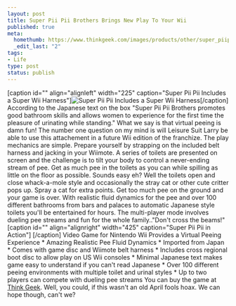 ```yaml
--- 
layout: post
title: Super Pii Pii Brothers Brings New Play To Your Wii
published: true
meta: 
  homethumb: https://www.thinkgeek.com/images/products/other/super_piipii_brothers_embed2.jpg
  _edit_last: "2"
tags: 
- Life
type: post
status: publish
---
```

[caption id="" align="alignleft" width="225" caption="Super Pii Pii Includes a Super Wii Harness"]![Super Pii Pii Includes a Super Wii Harness](https://www.thinkgeek.com/images/products/other/super_piipii_brothers_embed2.jpg)[/caption] According to the Japanese text on the box "Super Pii Pii Brothers promotes good bathroom skills and allows women to experience for the first time the pleasure of urinating while standing." What we say is that virtual peeing is damn fun! The number one question on my mind is will Leisure Suit Larry be able to use this attachement in a future Wii edition of the franchize. The play mechanics are simple. Prepare yourself by strapping on the included belt harness and jacking in your Wiimote. A series of toilets are presented on screen and the challenge is to tilt your body to control a never-ending stream of pee. Get as much pee in the toilets as you can while spilling as little on the floor as possible. Sounds easy eh? Well the toilets open and close whack-a-mole style and occasionally the stray cat or other cute critter pops up. Spray a cat for extra points. Get too much pee on the ground and your game is over. With realistic fluid dynamics for the pee and over 100 different bathrooms from bars and palaces to automatic Japanese style toilets you'll be entertained for hours. The multi-player mode involves dueling pee streams and fun for the whole family.."Don't cross the beams!"  [caption id="" align="alignright" width="425" caption="Super Pii Pii in Action"] [/caption] Video Game for Nintendo Wii Provides a Virtual Peeing Experience * Amazing Realistic Pee Fluid Dynamics * Imported from Japan * Comes with game disc and Wiimote belt harness * Includes cross regional boot disc to allow play on US Wii consoles * Minimal Japanese text makes game easy to understand if you can't read Japanese * Over 100 different peeing environments with multiple toilet and urinal styles * Up to two players can compete with dueling pee streams You can buy the game at [Think Geek](https://www.thinkgeek.com/stuff/41/superpiipii.html). Well, you could, if this wasn't an old April fools hoax. We can hope though, can't we? 
